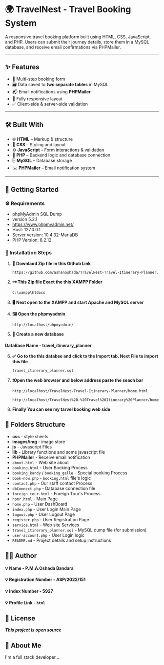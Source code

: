# 🌍 TravelNest - Travel Booking System

A responsive travel booking platform built using HTML, CSS, JavaScript, and PHP. Users can submit their journey details, store them in a MySQL database, and receive email confirmations via PHPMailer.

---

## ✨ Features

- 🧾 Multi-step booking form
- 🗃️ Data saved to **two separate tables** in MySQL
- 📬 Email notifications using **PHPMailer**
- 📱 Fully responsive layout
- ✅ Client-side & server-side validation

---

## 🛠️ Built With

- 🌐 **HTML** – Markup & structure
- 🎨 **CSS** – Styling and layout
- ⚙️ **JavaScript** – Form interactions & validation
- 🐘 **PHP** – Backend logic and database connection
- 🗄️ **MySQL** – Database storage
- ✉️ **PHPMailer** – Email notification system

---

## 🚀 Getting Started

### ⚙️ Requirements

- phpMyAdmin SQL Dump
- version 5.2.1
- https://www.phpmyadmin.net/
- Host: 127.0.0.1
- Server version: 10.4.32-MariaDB
- PHP Version: 8.2.12


### 🧪 Installation Steps

1. **💾 Downlaod Zip file in this Github Link**
    ```bash
   https://github.com/ashanoshada/TravelNest-Travel-Itinerary-Planner.git

2. **🗝️ This Zip file Exact the this XAMPP Folder**
    ```bash
   C:\xampp\htdocs

3. **🖥️ Next open to the XAMPP and start Apache and MySQL server**

4. **🖼️ Open the phpmyadmin**
    ```bash
   http://localhost/phpmyadmin/

5. **📌 Create a new database**
#### DataBase Name - travel_itinerary_planner


6. **✅ Go to the this databse and click to the Import tab. Next File to import this file**
    ```bash
   travel_itinerary_planner.sql

7. **❗Open the web browser and below address paste the seach bar**
    ```bash
    http://localhost/TravelNest-Travel-Itinerary-Planner/home.html

    http://localhost/TravelNest%20-%20Travel%20Itinerary%20Planner/home.html

8. **Finally You can see my tarvel booking web side**

## 📁 Folders Structure

- **css** - style sheets
- **images/img** - image store
- **js** - Javascript Files
- **lib** - Library functions and some javascript file 
- **PHPMailer** - Receive email notification
- ``about.html`` - Web site about
- ``booking.html`` - User Booking Process
- ``booking_kandy`` / ``booking_galle`` - Special booking Process
- ``book-now.php`` - ``booking.html`` file's logic
- ``contact.php`` - Our staff contact Process
- ``dbConnect.php`` - Database connection file
- ``foreign_tour.html`` - Foreign Tour's Process
- ``homr.html`` - Main Page
- ``home.php`` - User DashBoard
- ``index.php`` - User Login Main Page
- ``logout.php`` - User Logout Page
- ``register.php`` - User Registration Page
- ``service.html`` - Web site Services
- ``travel_itinerary_planner.sql`` - MySQL dump file (for submission)
- ``user-account.php`` - User Login logic
- ``README.md`` - Project details and setup instructions

## 👨‍💻 Author

#### 💡 Name - P.M.A.Oshada Bandara
#### 💡 Registration Number - ASP/2022/151
#### 💡 Index Number - 5927
#### 💡 Profile Link - ``html``

## 📜 License
***This project is open source***


## 🚀 About Me
I'm a full stack developer...




